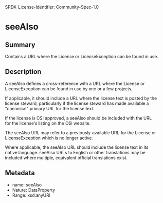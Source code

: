 SPDX-License-Identifier: Community-Spec-1.0

# seeAlso

## Summary

Contains a URL where the License or LicenseException can be found in use.

## Description

A seeAlso defines a cross-reference with a URL where the License or
LicenseException can be found in use by one or a few projects.

If applicable, it should include a URL where the license text is posted by
the license steward, particularly if the license steward has made available a
"canonical" primary URL for the license text.

If the license is OSI approved, a seeAlso should be included with the URL for
the license's listing on the OSI website.

The seeAlso URL may refer to a previously-available URL for the License or
LicenseException which is no longer active.

Where applicable, the seeAlso URL should include the license text in its
native language. seeAlso URLs to English or other translations may be included
where multiple, equivalent official translations exist.

## Metadata

- name: seeAlso
- Nature: DataProperty
- Range: xsd:anyURI
